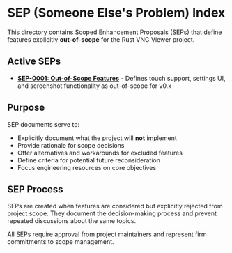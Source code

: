 # SEP (Someone Else's Problem) Index

This directory contains Scoped Enhancement Proposals (SEPs) that define features explicitly **out-of-scope** for the Rust VNC Viewer project.

## Active SEPs

- **[SEP-0001: Out-of-Scope Features](SEP-0001-out-of-scope.md)** - Defines touch support, settings UI, and screenshot functionality as out-of-scope for v0.x

## Purpose

SEP documents serve to:
- Explicitly document what the project will **not** implement
- Provide rationale for scope decisions
- Offer alternatives and workarounds for excluded features
- Define criteria for potential future reconsideration
- Focus engineering resources on core objectives

## SEP Process

SEPs are created when features are considered but explicitly rejected from project scope. They document the decision-making process and prevent repeated discussions about the same topics.

All SEPs require approval from project maintainers and represent firm commitments to scope management.